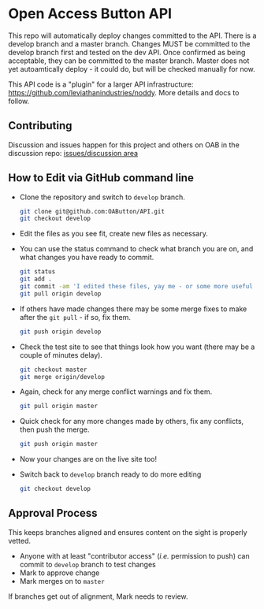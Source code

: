 
# Open Access Button API


This repo will automatically deploy changes committed to the API. There is a develop branch and a master branch.
Changes MUST be committed to the develop branch first and tested on the dev API. Once confirmed as being acceptable, 
they can be committed to the master branch. Master does not yet autoamtically deploy - it could do, but will be checked 
manually for now.

This API code is a "plugin" for a larger API infrastructure: https://github.com/leviathanindustries/noddy. More details and docs to follow.


## Contributing

Discussion and issues happen for this project and others on OAB in the discussion repo: [issues/discussion area](https://github.com/OAButton/discussion)


## How to Edit via GitHub command line

- Clone the repository and switch to `develop` branch.

  ```sh
  git clone git@github.com:OAButton/API.git
  git checkout develop
  ```

- Edit the files as you see fit, create new files as necessary.
- You can use the status command to check what branch you are on, and what changes you have ready to commit.

  ```sh
  git status
  git add .
  git commit -am 'I edited these files, yay me - or some more useful message'
  git pull origin develop
  ```

- If others have made changes there may be some merge fixes to make after the `git pull` - if so, fix them.

  ```sh
  git push origin develop
  ```

- Check the test site to see that things look how you want (there may be a couple of minutes delay).

  ```sh
  git checkout master
  git merge origin/develop
  ```

- Again, check for any merge conflict warnings and fix them.

  ```sh
  git pull origin master
  ```

- Quick check for any more changes made by others, fix any conflicts, then push the merge.

  ```sh
  git push origin master
  ```

- Now your changes are on the live site too!
- Switch back to `develop` branch ready to do more editing

  ```sh
  git checkout develop
  ```

## Approval Process

This keeps branches aligned and ensures content on the sight is properly vetted.

* Anyone with at least "contributor access" (_i.e._ permission to push) can commit to `develop` branch to test changes
* Mark to approve change
* Mark merges on to `master`

If branches get out of alignment, Mark needs to review.
